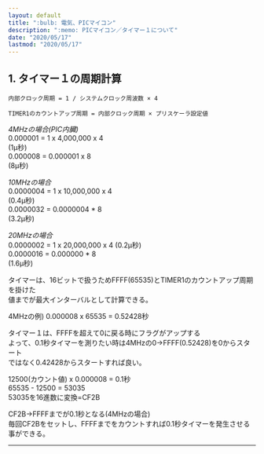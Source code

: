 ```yaml
---
layout: default
title: ":bulb: 電気、PICマイコン"
description: ":memo: PICマイコン／タイマー１について"
date: "2020/05/17"
lastmod: "2020/05/17"
---
```


## 1. タイマー１の周期計算

`内部クロック周期 = 1 / システムクロック周波数 × 4`  

`TIMER1のカウントアップ周期 = 内部クロック周期 × プリスケーラ設定値`  

_4MHzの場合(PIC内臓)_  
0.000001 = 1 x 4,000,000 x 4  
(1μ秒)  
0.000008 = 0.000001 x 8  
(8μ秒)  

_10MHzの場合_  
0.0000004 = 1 x 10,000,000 x 4  
(0.4μ秒)  
0.0000032 = 0.0000004 \* 8  
(3.2μ秒)  

_20MHzの場合_  
0.0000002 = 1 x 20,000,000 x 4
(0.2μ秒)  
0.0000016 = 0.000000 \* 8  
(1.6μ秒)  

タイマーは、16ビットで扱うためFFFF(65535)とTIMER1のカウントアップ周期を掛けた  
値までが最大インターバルとして計算できる。  

4MHzの例) 0.000008 x 65535 = 0.52428秒  

タイマー１は、FFFFを超えて0に戻る時にフラグがアップする  
よって、0.1秒タイマーを測りたい時は4MHzの0→FFFF(0.52428)を0からスタート  
ではなく0.42428からスタートすれば良い。

12500(カウント値) x 0.000008 = 0.1秒  
65535 - 12500 = 53035  
53035を16進数に変換=CF2B

CF2B→FFFFまでが0.1秒となる(4MHzの場合)  
毎回CF2Bをセットし、FFFFまでをカウントすれば0.1秒タイマーを発生させる事ができる。  

* * *
